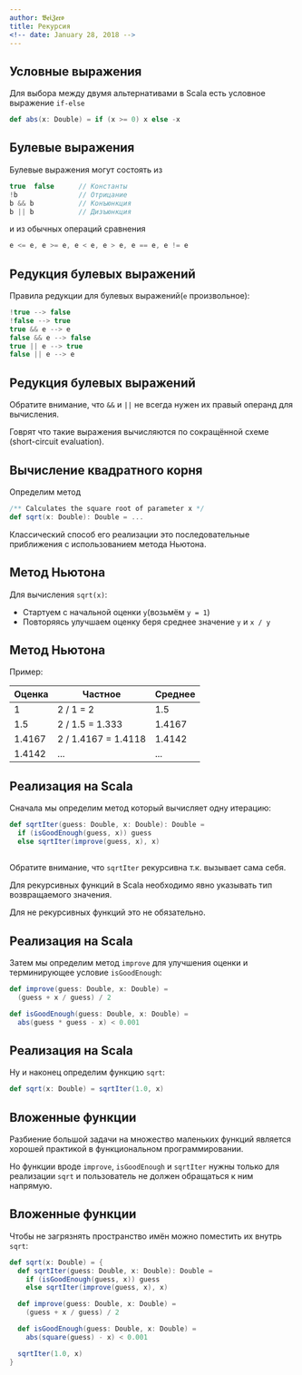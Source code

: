 ```yaml
---
author: 𝕭𝖊𝖎𝖅𝖊𝖗𝖔
title: Рекурсия
<!-- date: January 28, 2018 -->
---
```


## Условные выражения

Для выбора между двумя альтернативами в Scala есть условное выражение `if-else`

```scala
def abs(x: Double) = if (x >= 0) x else -x
```

## Булевые выражения

Булевые выражения могут состоять из

```scala
true  false      // Константы
!b               // Отрицание
b && b           // Конъюнкция
b || b           // Дизъюнкция
```

и из обычных операций сравнения

```scala
e <= e, e >= e, e < e, e > e, e == e, e != e
```

## Редукция булевых выражений

Правила редукции для булевых выражений(`e` произвольное):

```scala
!true --> false
!false --> true
true && e --> e
false && e --> false
true || e --> true
false || e --> e
```

## Редукция булевых выражений

Обратите внимание, что `&&` и `||` не всегда нужен их правый операнд для вычисления.

Говрят что такие выражения вычисляются по сокращённой схеме (short-circuit evaluation).

## Вычисление квадратного корня

Определим метод

```scala
/** Calculates the square root of parameter x */
def sqrt(x: Double): Double = ...
```

Классический способ его реализации это последовательные приближения с использованием метода Ньютона.

## Метод Ньютона

Для вычисления `sqrt(x)`:

* Стартуем с начальной оценки `y`(возьмём `y = 1`)
* Повторяясь улучшаем оценку беря среднее значение `y` и `x / y`

## Метод Ньютона

Пример:

| Оценка | Частное               | Среднее |
|--------|-----------------------|---------|
| 1      | 2 / 1 = 2             | 1.5     |
| 1.5    | 2 / 1.5 = 1.333       | 1.4167  |
| 1.4167 | 2 / 1.4167 = 1.4118   | 1.4142  |
| 1.4142 | ...                   | ...     |

## Реализация на Scala

Сначала мы определим метод который вычисляет одну итерацию:

```scala
def sqrtIter(guess: Double, x: Double): Double =
  if (isGoodEnough(guess, x)) guess
  else sqrtIter(improve(guess, x), x)
```

##

Обратите внимание, что `sqrtIter` рекурсивна т.к. вызывает сама себя.

Для рекурсивных функций в Scala необходимо явно указывать тип возвращаемого значения.

Для не рекурсивных функций это не обязательно.

## Реализация на Scala

Затем мы определим метод `improve` для улучшения оценки и терминирующее условие `isGoodEnough`:

```scala
def improve(guess: Double, x: Double) =
  (guess + x / guess) / 2

def isGoodEnough(guess: Double, x: Double) =
  abs(guess * guess - x) < 0.001
```

## Реализация на Scala

Ну и наконец определим функцию `sqrt`:

```scala
def sqrt(x: Double) = sqrtIter(1.0, x)
```

## Вложенные функции

Разбиение большой задачи на множество маленьких функций является хорошей практикой в функциональном программировании.

Но функции вроде `improve`, `isGoodEnough` и `sqrtIter` нужны только для реализации `sqrt` и пользователь не должен обращаться к ним напрямую.

## Вложенные функции

Чтобы не загрязнять пространство имён можно поместить их внутрь `sqrt`:
```scala
def sqrt(x: Double) = {
  def sqrtIter(guess: Double, x: Double): Double =
    if (isGoodEnough(guess, x)) guess
    else sqrtIter(improve(guess, x), x)

  def improve(guess: Double, x: Double) =
    (guess + x / guess) / 2

  def isGoodEnough(guess: Double, x: Double) =
    abs(square(guess) - x) < 0.001

  sqrtIter(1.0, x)
}
```
